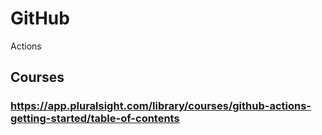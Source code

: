 # GitHub
Actions
## Courses
### https://app.pluralsight.com/library/courses/github-actions-getting-started/table-of-contents
